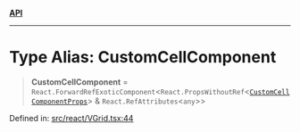 [**API**](../../API.md)

***

# Type Alias: CustomCellComponent

> **CustomCellComponent** = `React.ForwardRefExoticComponent`\<`React.PropsWithoutRef`\<[`CustomCellComponentProps`](../interfaces/CustomCellComponentProps.md)\> & `React.RefAttributes`\<`any`\>\>

Defined in: [src/react/VGrid.tsx:44](https://github.com/inokawa/virtua/blob/18bdff5361056a70d39599b355d881591a864128/src/react/VGrid.tsx#L44)
